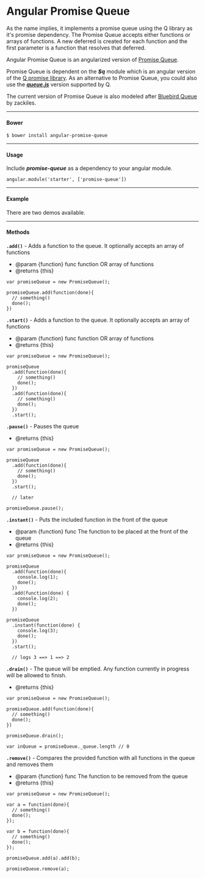 # Angular Promise Queue

As the name implies, it implements a promise queue using the Q library as it's promise dependency.
The Promise Queue accepts either functions or arrays of functions. A new deferred is created for each
function and the first parameter is a function that resolves that deferred.

Angular Promise Queue is an angularized version of [Promise Queue](https://github.com/loringdodge/promise-queue).

Promise Queue is dependent on the ***$q*** module which is an angular version of the [Q promise library](https://github.com/kriskowal/q).
As an alternative to Promise Queue, you could also use the [***queue.js***](https://github.com/kriskowal/q/blob/v1/queue.js) version supported by Q.

The current version of Promise Queue is also modeled after [Bluebird Queue](https://github.com/zackiles/bluebird-queue) by zackiles.

---
#### Bower

```
$ bower install angular-promise-queue
```

---
#### Usage

Include ***promise-queue*** as a dependency to your angular module.

```
angular.module('starter', ['promise-queue'])
```

---
#### Example

There are two demos available.

---
#### Methods

**`.add()`** - Adds a function to the queue. It optionally accepts an array of functions

* @param {function} func function OR array of functions
* @returns {this}

```language-javascript
var promiseQueue = new PromiseQueue();

promiseQueue.add(function(done){
  // something()
  done();
})
```

**`.start()`** - Adds a function to the queue. It optionally accepts an array of functions

* @param {function} func function OR array of functions
* @returns {this}

```language-javascript
var promiseQueue = new PromiseQueue();

promiseQueue
  .add(function(done){
    // something()
    done();
  })
  .add(function(done){
    // something()
    done();
  })
  .start();
```

**`.pause()`** - Pauses the queue

* @returns {this}

```language-javascript
var promiseQueue = new PromiseQueue();

promiseQueue
  .add(function(done){
    // something()
    done();
  })
  .start();

  // later

promiseQueue.pause();
```

**`.instant()`** - Puts the included function in the front of the queue

* @param {function} func The function to be placed at the front of the queue
* @returns {this}

```language-javascript
var promiseQueue = new PromiseQueue();

promiseQueue
  .add(function(done){
    console.log(1);
    done();
  })
  .add(function(done) {
    console.log(2);
    done();
  })

promiseQueue
  .instant(function(done) {
    console.log(3);
    done();
  })
  .start();

  // logs 3 ==> 1 ==> 2
```

**`.drain()`** - The queue will be emptied. Any function currently in progress will be allowed to finish.

* @returns {this}

```language-javascript
var promiseQueue = new PromiseQueue();

promiseQueue.add(function(done){
  // something()
  done();
})

promiseQueue.drain();

var inQueue = promiseQueue._queue.length // 0
```

**`.remove()`** - Compares the provided function with all functions in the queue and removes them

* @param {function} func The function to be removed from the queue
* @returns {this}

```language-javascript
var promiseQueue = new PromiseQueue();

var a = function(done){
  // something()
  done();
});

var b = function(done){
  // something()
  done();
});

promiseQueue.add(a).add(b);

promiseQueue.remove(a);
```
